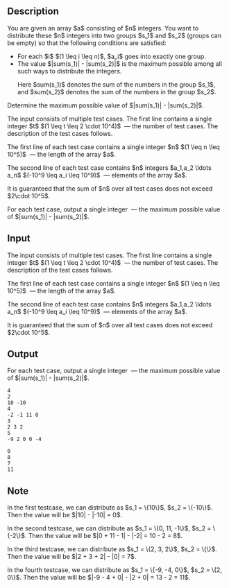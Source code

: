 ## Description

<div><p>You are given an array $a$ consisting of $n$ integers. You want to distribute these $n$ integers into two groups $s_1$ and $s_2$ (groups can be empty) so that the following conditions are satisfied:</p><ul> <li> For each $i$ $(1 \leq i \leq n)$, $a_i$ goes into exactly one group.</li><li> The value $|sum(s_1)| - |sum(s_2)|$ is the maximum possible among all such ways to distribute the integers.<p>Here $sum(s_1)$ denotes the sum of the numbers in the group $s_1$, and $sum(s_2)$ denotes the sum of the numbers in the group $s_2$.</p></li></ul><p>Determine the maximum possible value of $|sum(s_1)| - |sum(s_2)|$.</p></div><div class="input-specification"><p>The input consists of multiple test cases. The first line contains a single integer $t$ $(1 \leq t \leq 2 \cdot 10^4)$ &nbsp;— the number of test cases. The description of the test cases follows.</p><p>The first line of each test case contains a single integer $n$ $(1 \leq n \leq 10^5)$ &nbsp;— the length of the array $a$.</p><p>The second line of each test case contains $n$ integers $a_1,a_2 \ldots a_n$ $(-10^9 \leq a_i \leq 10^9)$ &nbsp;— elements of the array $a$.</p><p>It is guaranteed that the sum of $n$ over all test cases does not exceed $2\cdot 10^5$.</p></div><div class="output-specification"><p>For each test case, output a single integer &nbsp;— the maximum possible value of $|sum(s_1)| - |sum(s_2)|$.</p></div>

## Input

<p>The input consists of multiple test cases. The first line contains a single integer $t$ $(1 \leq t \leq 2 \cdot 10^4)$ &nbsp;— the number of test cases. The description of the test cases follows.</p><p>The first line of each test case contains a single integer $n$ $(1 \leq n \leq 10^5)$ &nbsp;— the length of the array $a$.</p><p>The second line of each test case contains $n$ integers $a_1,a_2 \ldots a_n$ $(-10^9 \leq a_i \leq 10^9)$ &nbsp;— elements of the array $a$.</p><p>It is guaranteed that the sum of $n$ over all test cases does not exceed $2\cdot 10^5$.</p>

## Output

<p>For each test case, output a single integer &nbsp;— the maximum possible value of $|sum(s_1)| - |sum(s_2)|$.</p>





```input1|2,3,6,7
4
2
10 -10
4
-2 -1 11 0
3
2 3 2
5
-9 2 0 0 -4
```




```output1
0
8
7
11
```



## Note

<p>In the <span class="tex-font-style-bf">first testcase</span>, we can distribute as $s_1 = \{10\}$, $s_2 = \{-10\}$. Then the value will be $|10| - |-10| = 0$.</p><p>In the <span class="tex-font-style-bf">second testcase</span>, we can distribute as $s_1 = \{0, 11, -1\}$, $s_2 = \{-2\}$. Then the value will be $|0 + 11 - 1| - |-2| = 10 - 2 = 8$.</p><p>In the <span class="tex-font-style-bf">third testcase</span>, we can distribute as $s_1 = \{2, 3, 2\}$, $s_2 = \{\}$. Then the value will be $|2 + 3 + 2| - |0| = 7$.</p><p>In the <span class="tex-font-style-bf">fourth testcase</span>, we can distribute as $s_1 = \{-9, -4, 0\}$, $s_2 = \{2, 0\}$. Then the value will be $|-9 - 4 + 0| - |2 + 0| = 13 - 2 = 11$.</p>
